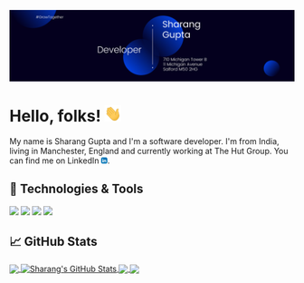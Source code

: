[![Header](https://raw.githubusercontent.com/sharang1996/sharang1996/master/header.png "Header")](https://sharang1996.github.io/cv/)

# Hello, folks! <img src="https://raw.githubusercontent.com/sharang1996/sharang1996/master/wave.gif" width="30px">

My name is Sharang Gupta and I'm a software developer. I'm from India, living in Manchester, England and currently working at The Hut Group. You can find me on LinkedIn [![LinkedIn][3.2]][3].

## 🔧 Technologies & Tools

![](https://img.shields.io/badge/OS-MacOS-informational?style=flat&logo=apple&logoColor=white&color=ff1694)
![](https://img.shields.io/badge/Editor-Visual%20Studio%20Code-informational?style=flat&logo=visualstudiocode&logoColor=blue&color=blue)
![](https://img.shields.io/badge/Code-JavaScript-informational?style=flat&logo=javascript&logoColor=white&color=2bbc8a)
![](https://img.shields.io/badge/Code-Python-informational?style=flat&logo=python&logoColor=white&color=2bbc8a)

## &#x1f4c8; GitHub Stats

<a href="https://github.com/sharang1996/sharang1996">
  <img align="center" src="https://github-readme-stats.vercel.app/api/top-langs/?username=sharang1996&title_color=ffffff&text_color=c9cacc&icon_color=2bbc8a&bg_color=1d1f21&langs_count=5&hide=Jupyter%20Notebook" />
</a>
<a href="https://github.com/sharang1996/sharang1996">
  <img align="center" src="https://github-readme-stats.vercel.app/api?username=sharang1996&show_icons=true&line_height=27&count_private=true&title_color=ffffff&text_color=c9cacc&icon_color=2bbc8a&bg_color=1d1f21" alt="Sharang's GitHub Stats" />
</a>
<a href="https://github.com/sharang1996/sharang1996">
  <img align="center" src="https://github-readme-stats.vercel.app/api/pin/?username=sharang1996&repo=thiasil&title_color=ffffff&text_color=c9cacc&icon_color=2bbc8a&bg_color=1d1f21" />
</a>
<a href="https://github.com/sharang1996/sharang1996">
  <img align="center" src="https://github-readme-stats.vercel.app/api/pin/?username=sharang1996&repo=Nexter&title_color=ffffff&text_color=c9cacc&icon_color=2bbc8a&bg_color=1d1f21" />
</a>

<!-- links to social media icons -->

<!-- icons with padding -->

[1.1]: http://i.imgur.com/M6yBwxS.png "instagram icon with padding"
[2.1]: http://i.imgur.com/J6LeoUb.png "github icon with padding"

<!-- icons without padding -->

[1.2]: http://i.imgur.com/M6yBwxS.png "instagram icon without padding"
[2.2]: http://i.imgur.com/J6LeoUb.png "github icon without padding"
[3.2]: linkedin.png "LinkedIn icon without padding"

<!-- links to social media accounts -->

[1]: https://www.instagram.com/guptasharang/
[2]: https://github.com/sharang1996
[3]: https://www.linkedin.com/in/sharanggupta/
